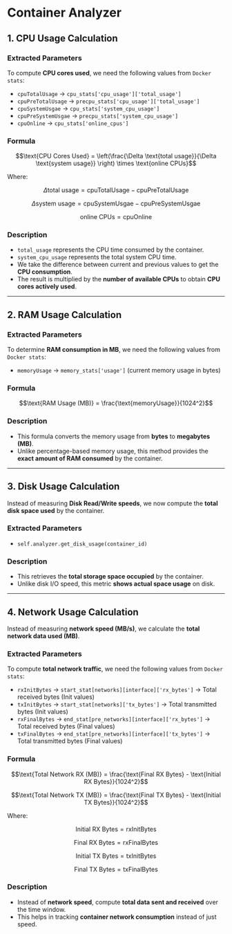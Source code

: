 # **Container Analyzer**

## **1. CPU Usage Calculation**

### **Extracted Parameters**

To compute **CPU cores used**, we need the following values from `Docker stats`:

- `cpuTotalUsage` → `cpu_stats['cpu_usage']['total_usage']`
- `cpuPreTotalUsage` → `precpu_stats['cpu_usage']['total_usage']`
- `cpuSystemUsgae` → `cpu_stats['system_cpu_usage']`
- `cpuPreSystemUsgae` → `precpu_stats['system_cpu_usage']`
- `cpuOnline` → `cpu_stats['online_cpus']`

### **Formula**

$$\text{CPU Cores Used} = \left(\frac{\Delta \text{total usage}}{\Delta \text{system usage}} \right) \times \text{online CPUs}$$

Where:

$$\Delta \text{total usage} = \text{cpuTotalUsage} - \text{cpuPreTotalUsage}$$

$$\Delta \text{system usage} = \text{cpuSystemUsgae} - \text{cpuPreSystemUsgae}$$

$$\text{online CPUs} = \text{cpuOnline}$$

### **Description**

- `total_usage` represents the CPU time consumed by the container.
- `system_cpu_usage` represents the total system CPU time.
- We take the difference between current and previous values to get the **CPU consumption**.
- The result is multiplied by the **number of available CPUs** to obtain **CPU cores actively used**.

---

## **2. RAM Usage Calculation**

### **Extracted Parameters**

To determine **RAM consumption in MB**, we need the following values from `Docker stats`:

- `memoryUsage` → `memory_stats['usage']` (current memory usage in bytes)

### **Formula**

$$\text{RAM Usage (MB)} = \frac{\text{memoryUsage}}{1024^2}$$

### **Description**

- This formula converts the memory usage from **bytes** to **megabytes (MB)**.
- Unlike percentage-based memory usage, this method provides the **exact amount of RAM consumed** by the container.

---

## **3. Disk Usage Calculation**

Instead of measuring **Disk Read/Write speeds**, we now compute the **total disk space used** by the container.

### **Extracted Parameters**

- `self.analyzer.get_disk_usage(container_id)`

### **Description**
- This retrieves the **total storage space occupied** by the container.
- Unlike disk I/O speed, this metric **shows actual space usage** on disk.

---

## **4. Network Usage Calculation**
Instead of measuring **network speed (MB/s)**, we calculate the **total network data used (MB)**.

### **Extracted Parameters**

To compute **total network traffic**, we need the following values from `Docker stats`:

- `rxInitBytes` → `start_stat[networks][interface]['rx_bytes']` → Total received bytes (Init values)
- `txInitBytes` → `start_stat[networks]['tx_bytes']` → Total transmitted bytes (Init values)
- `rxFinalBytes` → `end_stat[pre_networks][interface]['rx_bytes']` → Total received bytes (Final values)
- `txFinalBytes` → `end_stat[pre_networks][interface]['tx_bytes']` → Total transmitted bytes (Final values)

### **Formula**

$$\text{Total Network RX (MB)} = \frac{\text{Final RX Bytes} - \text{Initial RX Bytes}}{1024^2}$$

$$\text{Total Network TX (MB)} = \frac{\text{Final TX Bytes} - \text{Initial TX Bytes}}{1024^2}$$

Where:

$$\text{Initial RX Bytes} = \text{rxInitBytes}$$

$$\text{Final RX Bytes} = \text{rxFinalBytes}$$

$$\text{Initial TX Bytes} = \text{txInitBytes}$$

$$\text{Final TX Bytes} = \text{txFinalBytes}$$

### **Description**
- Instead of **network speed**, compute **total data sent and received** over the time window.
- This helps in tracking **container network consumption** instead of just speed.
